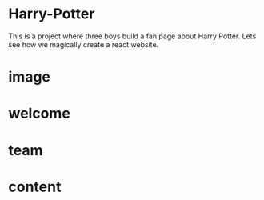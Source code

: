 # Harry-Potter

This is a project where three boys build a fan page about Harry Potter. Lets see how we magically create a react website.

# image

# welcome

# team

# content